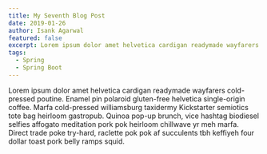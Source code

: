 ```yaml
---
title: My Seventh Blog Post
date: 2019-01-26
author: Isank Agarwal
featured: false
excerpt: Lorem ipsum dolor amet helvetica cardigan readymade wayfarers cold-pressed poutine. Enamel pin polaroid gluten-free helvetica single-origin coffee.
tags:
  - Spring
  - Spring Boot
---
```


Lorem ipsum dolor amet helvetica cardigan readymade wayfarers cold-pressed poutine. Enamel pin polaroid gluten-free helvetica single-origin coffee. Marfa cold-pressed williamsburg taxidermy Kickstarter semiotics tote bag heirloom gastropub. Quinoa pop-up brunch, vice hashtag biodiesel selfies affogato meditation pork pok heirloom chillwave yr meh marfa. Direct trade poke try-hard, raclette pok pok af succulents tbh keffiyeh four dollar toast pork belly ramps squid.
